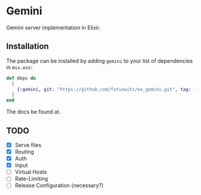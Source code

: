 # Gemini

Gemini server implementation in Elixir.

## Installation

The package can be installed
by adding `gemini` to your list of dependencies in `mix.exs`:

```elixir
def deps do
  [
    {:gemini, git: "https://github.com/fstiewitz/ex_gemini.git", tag: "0.1"}
  ]
end
```

The docs be found at.

## TODO

- [x] Serve files
- [x] Routing
- [x] Auth
- [x] Input
- [ ] Virtual Hosts
- [ ] Rate-Limiting
- [ ] Release Configuration (necessary?)

